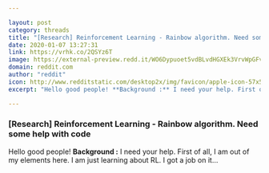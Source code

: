 ```yaml
---

layout: post
category: threads
title: "[Research] Reinforcement Learning - Rainbow algorithm. Need some help with code"
date: 2020-01-07 13:27:31
link: https://vrhk.co/2QSYz6T
image: https://external-preview.redd.it/WO6Dypuoet5vdBLvdHGXEk3VrvWpGFvJNflibEHxfdo.jpg?width=400&height=209.42408377&auto=webp&s=ca880d622a181b8cafcdddfebf91130b2ea70d22
domain: reddit.com
author: "reddit"
icon: http://www.redditstatic.com/desktop2x/img/favicon/apple-icon-57x57.png
excerpt: "Hello good people! **Background :** I need your help. First of all, I am out of my elements here. I am just learning about RL. I got a job on it..."

---
```


### [Research] Reinforcement Learning - Rainbow algorithm. Need some help with code

Hello good people! **Background :** I need your help. First of all, I am out of my elements here. I am just learning about RL. I got a job on it...
